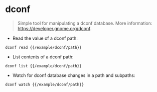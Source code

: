 # dconf

> Simple tool for manipulating a dconf database.
> More information: <https://developer.gnome.org/dconf>.

- Read the value of a dconf path:

`dconf read {{/example/dconf/path}}`

- List contents of a dconf path:

`dconf list {{/example/dconf/path}}`

- Watch for dconf database changes in a path and subpaths:

`dconf watch {{/example/dconf/path}}`
